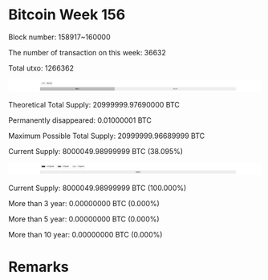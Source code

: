 # Bitcoin Week 156

Block number: 158917~160000

The number of transaction on this week: 36632

Total utxo: 1266362

![](../images/mined_week156.png)

Theoretical Total Supply: 20999999.97690000 BTC

Permanently disappeared: 0.01000001 BTC

Maximum Possible Total Supply: 20999999.96689999 BTC

Current Supply: 8000049.98999999 BTC (38.095%)

![](../images/year_week156.png)


Current Supply: 8000049.98999999 BTC (100.000%)

More than 3 year: 0.00000000 BTC (0.000%)

More than 5 year: 0.00000000 BTC (0.000%)

More than 10 year: 0.00000000 BTC (0.000%)

# Remarks

